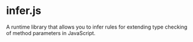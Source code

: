 # infer.js
A runtime library that allows you to infer rules for extending type checking of method parameters in JavaScript.
